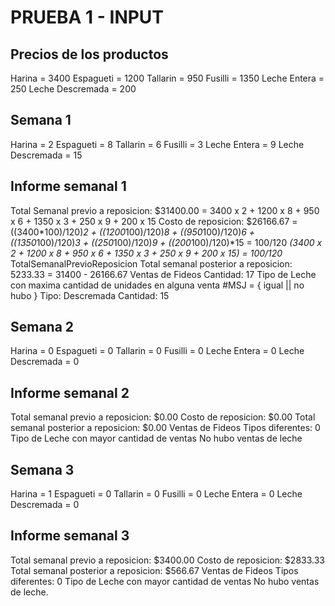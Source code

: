 # PRUEBA 1 - INPUT

## Precios de los productos

Harina = 3400
Espagueti = 1200
Tallarin = 950
Fusilli = 1350
Leche Entera = 250
Leche Descremada = 200

## Semana 1

Harina = 2
Espagueti = 8
Tallarin = 6
Fusilli = 3
Leche Entera = 9
Leche Descremada = 15

## Informe semanal 1

Total Semanal previo a reposicion: $31400.00 = 3400 x 2 + 1200 x 8 + 950 x 6 + 1350 x 3 + 250 x 9 + 200 x 15
Costo de reposicion: $26166.67 = ((3400*100)/120)*2 + ((1200*100)/120)*8 + ((950*100)/120)*6 + ((1350*100)/120)*3 + ((250*100)/120)*9 + ((200*100)/120)*15 = 100/120 *(3400 x 2 + 1200 x 8 + 950 x 6 + 1350 x 3 + 250 x 9 + 200 x 15) = 100/120* TotalSemanalPrevioReposicion
Total semanal posterior a reposicion: 5233.33 = 31400 - 26166.67
Ventas de Fideos
    Cantidad: 17
Tipo de Leche con maxima cantidad de unidades en alguna venta
    #MSJ = { igual || no hubo }
    Tipo: Descremada
    Cantidad: 15

## Semana 2

Harina = 0
Espagueti = 0
Tallarin = 0
Fusilli = 0
Leche Entera = 0
Leche Descremada = 0

## Informe semanal 2

Total semanal previo a reposicion:  $0.00
Costo de reposicion: $0.00
Total semanal posterior a reposicion: $0.00
Ventas de Fideos
    Tipos diferentes: 0
Tipo de Leche con mayor cantidad de ventas
    No hubo ventas de leche

## Semana 3

Harina = 1
Espagueti = 0
Tallarin = 0
Fusilli = 0
Leche Entera = 0
Leche Descremada = 0

## Informe semanal 3

Total semanal previo a reposicion: $3400.00
Costo de reposicion: $2833.33
Total semanal posterior a reposicion: $566.67
Ventas de Fideos
    Tipos diferentes: 0
Tipo de Leche con mayor cantidad de ventas
    No hubo ventas de leche.

